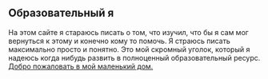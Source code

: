 ## Образовательный я
На этом сайте я стараюсь писать о том, что изучил, что бы я сам мог вернуться к этому и конечно кому то помочь. Я страюсь писать максимально просто и понятно.
Это мой скромный уголок, который я надеюсь когда нибудь развить в полноценный образовательный ресурс.
[Добро пожаловать в мой маленький дом.](https://discocode.ru/)<br/>
